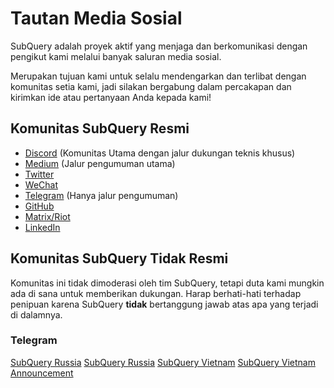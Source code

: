 # Tautan Media Sosial

SubQuery adalah proyek aktif yang menjaga dan berkomunikasi dengan pengikut kami melalui banyak saluran media sosial.

Merupakan tujuan kami untuk selalu mendengarkan dan terlibat dengan komunitas setia kami, jadi silakan bergabung dalam percakapan dan kirimkan ide atau pertanyaan Anda kepada kami!

## Komunitas SubQuery Resmi

- [Discord](https://discord.com/invite/78zg8aBSMG) (Komunitas Utama dengan jalur dukungan teknis khusus)
- [Medium](https://subquery.medium.com) (Jalur pengumuman utama)
- [Twitter](https://twitter.com/subquerynetwork)
- [WeChat]()
- [Telegram](https://t.me/subquerynetwork) (Hanya jalur pengumuman)
- [GitHub](https://github.com/SubQuery/subql)
- [Matrix/Riot](https://matrix.to/#/#subquery:matrix.org)
- [LinkedIn](https://www.linkedin.com/company/subquery)

## Komunitas SubQuery Tidak Resmi

Komunitas ini tidak dimoderasi oleh tim SubQuery, tetapi duta kami mungkin ada di sana untuk memberikan dukungan. Harap berhati-hati terhadap penipuan karena SubQuery **tidak** bertanggung jawab atas apa yang terjadi di dalamnya.

### Telegram

[SubQuery Russia](https://t.me/SubQuery_russia) [SubQuery Russia](https://t.me/SubQueryRu) [SubQuery Vietnam](https://t.me/subqueryvietnam) [SubQuery Vietnam Announcement](https://t.me/subqueryannvn)
